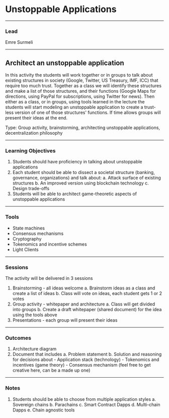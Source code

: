 # Unstoppable Applications

---

### Lead

Emre Surmeli

---

## Architect an unstoppable application

In this activity the students will work together or in groups to talk about existing structures in society (Google, Twitter, US Treasury, IMF, ICC) that require too much trust.
Together as a class we will identify these structures and make a list of those structures, and their functions (Google Maps for directions, using PayPal for subscriptions, using Twitter for news).
Then either as a class, or in groups, using tools learned in the lecture
the students will start modeling an unstoppable application to create a trust-less version of one of those structures' functions.
If time allows groups will present their ideas at the end.

Type: Group activity, brainstorming, architecting unstoppable applications, decentralization philosophy

---

### Learning Objectives

1. Students should have proficiency in talking about unstoppable applications
2. Each student should be able to dissect a societal structure (banking, governance, organizations) and talk about:
   a. Attack surface of existing structures
   b. An improved version using blockchain technology
   c. Design trade-offs
3. Students will be able to architect game-theoretic aspects of unstoppable applications

---

### Tools

- State machines
- Consensus mechanisms
- Cryptography
- Tokenomics and incentive schemes
- Light Clients

---

### Sessions

The activity will be delivered in 3 sessions

1. Brainstorming - all ideas welcome
   a. Brainstorm ideas as a class and create a list of ideas
   b. Class will vote on ideas, each student gets 1 or 2 votes
2. Group activity - whitepaper and architecture
   a. Class will get divided into groups
   b. Create a draft whitepaper (shared document) for the idea using the tools above
3. Presentations - each group will present their ideas

---

### Outcomes

1. Architecture diagram
2. Document that includes
   a. Problem statement
   b. Solution and reasoning for decisions about - Application stack (technology) - Tokenomics and incentives (game theory) - Consensus mechanism (feel free to get creative here, can be a made up one)

---

### Notes

1. Students should be able to choose from multiple application styles
   a. Sovereign chains
   b. Parachains
   c. Smart Contract Dapps
   d. Multi-chain Dapps
   e. Chain agnostic tools
